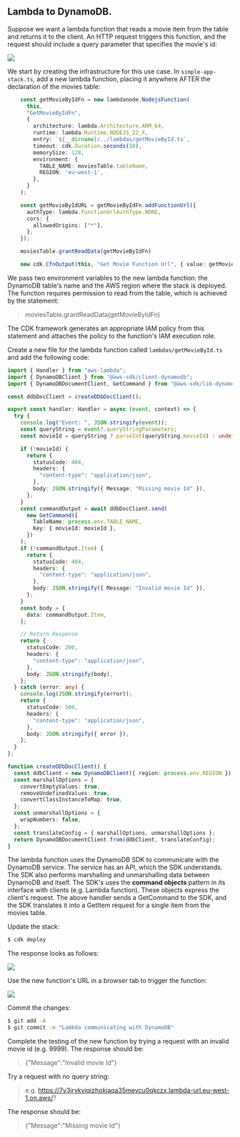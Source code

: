 ## Lambda to DynamoDB.

Suppose we want a lambda function that reads a movie item from the table and returns it to the client. An HTTP request triggers this function, and the request should include a query parameter that specifies the movie's id:

![][getmovie]

We start by creating the infrastructure for this use case. In `simple-app-stack.ts`, add a new lambda function, placing it anywhere AFTER the declaration of the movies table:
~~~ts
    const getMovieByIdFn = new lambdanode.NodejsFunction(
      this,
      "GetMovieByIdFn",
      {
        architecture: lambda.Architecture.ARM_64,
        runtime: lambda.Runtime.NODEJS_22_X,
        entry: `${__dirname}/../lambdas/getMovieById.ts`,
        timeout: cdk.Duration.seconds(10),
        memorySize: 128,
        environment: {
          TABLE_NAME: moviesTable.tableName,
          REGION: 'eu-west-1',
        },
      }
    );

    const getMovieByIdURL = getMovieByIdFn.addFunctionUrl({
      authType: lambda.FunctionUrlAuthType.NONE,
      cors: {
        allowedOrigins: ["*"],
      },
    });

    moviesTable.grantReadData(getMovieByIdFn)

    new cdk.CfnOutput(this, "Get Movie Function Url", { value: getMovieByIdURL.url });
~~~
We pass two environment variables to the new lambda function: the DynamoDB table's name and the AWS region where the stack is deployed. The function requires permission to read from the table, which is achieved by the statement:

>    moviesTable.grantReadData(getMovieByIdFn)

The CDK framework generates an appropriate IAM policy from this statement and attaches the policy to the function's IAM execution role.

Create a new file for the lambda function called `lambdas/getMovieById.ts` and add the following code:
~~~ts
import { Handler } from "aws-lambda";
import { DynamoDBClient } from "@aws-sdk/client-dynamodb";
import { DynamoDBDocumentClient, GetCommand } from "@aws-sdk/lib-dynamodb";

const ddbDocClient = createDDbDocClient();

export const handler: Handler = async (event, context) => {
  try {
    console.log("Event: ", JSON.stringify(event));
    const queryString = event?.queryStringParameters;
    const movieId = queryString ? parseInt(queryString.movieId) : undefined;

    if (!movieId) {
      return {
        statusCode: 404,
        headers: {
          "content-type": "application/json",
        },
        body: JSON.stringify({ Message: "Missing movie Id" }),
      };
    }
    const commandOutput = await ddbDocClient.send(
      new GetCommand({
        TableName: process.env.TABLE_NAME,
        Key: { movieId: movieId },
      })
    );
    if (!commandOutput.Item) {
      return {
        statusCode: 404,
        headers: {
          "content-type": "application/json",
        },
        body: JSON.stringify({ Message: "Invalid movie Id" }),
      };
    }
    const body = {
      data: commandOutput.Item,
    };

    // Return Response
    return {
      statusCode: 200,
      headers: {
        "content-type": "application/json",
      },
      body: JSON.stringify(body),
    };
  } catch (error: any) {
    console.log(JSON.stringify(error));
    return {
      statusCode: 500,
      headers: {
        "content-type": "application/json",
      },
      body: JSON.stringify({ error }),
    };
  }
};

function createDDbDocClient() {
  const ddbClient = new DynamoDBClient({ region: process.env.REGION });
  const marshallOptions = {
    convertEmptyValues: true,
    removeUndefinedValues: true,
    convertClassInstanceToMap: true,
  };
  const unmarshallOptions = {
    wrapNumbers: false,
  };
  const translateConfig = { marshallOptions, unmarshallOptions };
  return DynamoDBDocumentClient.from(ddbClient, translateConfig);
}
~~~
The lambda function uses the DynamoDB SDK to communicate with the DynamoDB service. The service has an API, which the SDK understands. The SDK also performs marshalling and unmarshalling data between DynamoDB and itself. The SDK's uses the __command objects__ pattern in its interface with clients (e.g. Lambda function). These objects express the client's request. The above handler sends a GetCommand to the SDK, and the SDK translates it into a GetItem request for a single item from the movies table. 

Update the stack:
~~~bash
$ cdk deploy
~~~
The response looks as follows:

![][getitemdeploy]

Use the new function's URL in a browser tab to trigger the function:

![][getmovie]

Commit the changes:
~~~bash
$ git add -A
$ git commit -m "Lambda communicating with DynamoDB"
~~~
Complete the testing of the new function by trying a request with an invalid movie id (e.g. 9999). The response should be:
      
>{"Message":"Invalid movie Id"}

Try a request with no query string:
      
>e.g. https://7v3jrykviqizhokjaqa35mevcu0qkczx.lambda-url.eu-west-1.on.aws/? 

The response should be:

>{"Message":"Missing movie Id"}

[getmovie]: ./img/getmovie.png
[getitemdeploy]: ./img/getitemdeploy.png
